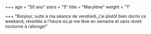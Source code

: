+++
age = "50 ans"
stars = "5"
title = "Marylène"
weight = "1"

+++
"Bonjour, suite à ma séance de vendredi, j'ai plutôt bien dormi ce weekend, réveillée à l'heure où je me lève en semaine et sans réveil nocturne à rallonge!"